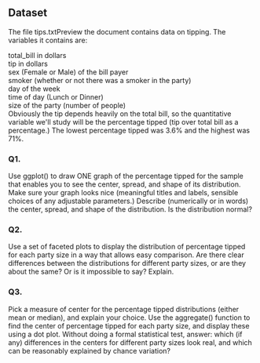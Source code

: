 
## Dataset
The file tips.txtPreview the document contains data on tipping. The variables it contains are:

total_bill in dollars  
tip in dollars  
sex (Female or Male) of the bill payer  
smoker (whether or not there was a smoker in the party)  
day of the week  
time of day (Lunch or Dinner)  
size of the party (number of people)  
Obviously the tip depends heavily on the total bill, so the quantitative variable we'll study will be the percentage tipped (tip over total bill as a percentage.) The lowest percentage tipped was 3.6% and the highest was 71%.

### Q1.  
Use ggplot() to draw ONE graph of the percentage tipped for the sample that enables you to see the center, spread, and shape of its distribution. Make sure your graph looks nice (meaningful titles and labels, sensible choices of any adjustable parameters.) Describe (numerically or in words) the center, spread, and shape of the distribution. Is the distribution normal?

### Q2.  
Use a set of faceted plots to display the distribution of percentage tipped for each party size in a way that allows easy comparison. Are there clear differences between the distributions for different party sizes, or are they about the same? Or is it impossible to say? Explain.

### Q3.   
Pick a measure of center for the percentage tipped distributions (either mean or median), and explain your choice. Use the aggregate() function to find the center of percentage tipped for each party size, and display these using a dot plot. Without doing a formal statistical test, answer: which (if any) differences in the centers for different party sizes look real, and which can be reasonably explained by chance variation?
